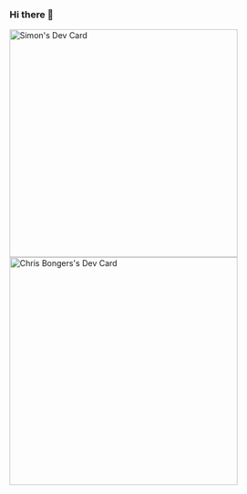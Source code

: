 ### Hi there 👋

<a href="https://app.daily.dev/simonhung"><img src="https://github.com/yihsuanhung/yihsuanhung/master/devcard.svg" width="400" alt="Simon's Dev Card"/></a>
<a href="https://app.daily.dev/DailyDevTips"><img src="https://github.com/yihsuanhung/blob/master/devcard.svg" width="400" alt="Chris Bongers's Dev Card"/></a>


<!--
**yihsuanhung/yihsuanhung** is a ✨ _special_ ✨ repository because its `README.md` (this file) appears on your GitHub profile.

Here are some ideas to get you started:

- 🔭 I’m currently working on ...
- 🌱 I’m currently learning ...
- 👯 I’m looking to collaborate on ...
- 🤔 I’m looking for help with ...
- 💬 Ask me about ...
- 📫 How to reach me: ...
- 😄 Pronouns: ...
- ⚡ Fun fact: ...
-->
